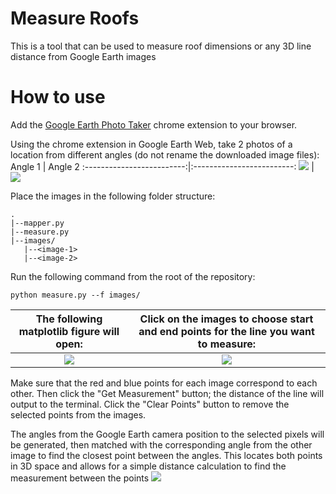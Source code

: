 # Measure Roofs
This is a tool that can be used to measure roof dimensions or any 3D line distance from Google Earth images

# How to use
Add the [Google Earth Photo Taker](https://chrome.google.com/webstore/detail/google-earth-photo-taker/nigkfjnfbnlnkjkgoknmdkobpngidilo/related) chrome extension to your browser.

Using the chrome extension in Google Earth Web, take 2 photos of a location from different angles (do not rename the downloaded image files):
Angle 1             |  Angle 2
:-------------------------:|:-------------------------:
![](https://i.ibb.co/jrZVW95/42-94082118-76-43288172-271-45986219a-166-55002227d-35y-89-64533778h-65-52781164t-0r-340.png)  |  ![](https://i.ibb.co/Gt4Vwhy/42-94072053-76-43280389-276-63764533a-156-06850922d-35y-163-53830087h-67-52204743t-0r-336.png)

Place the images in the following folder structure:
```
.
|--mapper.py
|--measure.py
|--images/
   |--<image-1>
   |--<image-2>
```
Run the following command from the root of the repository:
```
python measure.py --f images/
```

The following matplotlib figure will open:             |  Click on the images to choose start and end points for the line you want to measure:
:-------------------------:|:-------------------------:
![](https://i.ibb.co/q9rZhmV/preselect.png) | ![](https://i.ibb.co/SttbXJX/postselect.png)

Make sure that the red and blue points for each image correspond to each other. Then click the "Get Measurement" button; the distance of the line will output to the terminal. Click the "Clear Points" button to remove the selected points from the images.

The angles from the Google Earth camera position to the selected pixels will be generated, then matched with the corresponding angle from the other image to find the closest point between the angles. This locates both points in 3D space and allows for a simple distance calculation to find the measurement between the points
![](https://i.ibb.co/Jzd7WcX/Screen-Shot-2020-11-13-at-4-28-14-PM.png)
